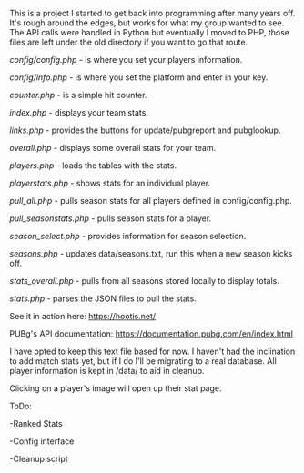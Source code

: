 This is a project I started to get back into programming after many years off. It's rough around the edges, but works for what my group wanted to see. The API calls were handled in Python but eventually I moved to PHP, those files are left under the old directory if you want to go that route.

*config/config.php* - is where you set your players information.

*config/info.php* - is where you set the platform and enter in your key.

*counter.php* - is a simple hit counter.

*index.php* - displays your team stats.

*links.php* - provides the buttons for update/pubgreport and pubglookup.

*overall.php* - displays some overall stats for your team.

*players.php* - loads the tables with the stats.

*playerstats.php* - shows stats for an individual player.

*pull_all.php* - pulls season stats for all players defined in config/config.php.

*pull_seasonstats.php* - pulls season stats for a player.

*season_select.php* - provides information for season selection.

*seasons.php* - updates data/seasons.txt, run this when a new season kicks off.

*stats_overall.php* - pulls from all seasons stored locally to display totals.

*stats.php* - parses the JSON files to pull the stats.

See it in action here: https://hootis.net/

PUBg's API documentation: https://documentation.pubg.com/en/index.html

I have opted to keep this text file based for now. I haven't had the inclination to add match stats yet, but if I do I'll be migrating to a real database. All player information is kept in /data/<playername> to aid in cleanup.

Clicking on a player's image will open up their stat page.

ToDo:

-Ranked Stats

-Config interface

-Cleanup script
